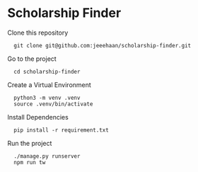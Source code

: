 # Scholarship Finder

Clone this repository

```shell
  git clone git@github.com:jeeehaan/scholarship-finder.git
```

Go to the project

```shell
  cd scholarship-finder
```

Create a Virtual Environment

```shell
  python3 -m venv .venv
  source .venv/bin/activate
```

Install Dependencies

```shell
  pip install -r requirement.txt
```

Run the project

```shell
  ./manage.py runserver
  npm run tw
```

